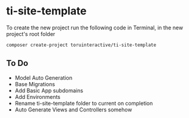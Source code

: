 # ti-site-template

To create the new project run the following code in Terminal, in the new project's root
folder
```
composer create-project toruinteractive/ti-site-template
```


## To Do
* Model Auto Generation
* Base Migrations
* Add Basic App subdomains
* Add Environments
* Rename ti-site-template folder to current on completion
* Auto Generate Views and Controllers somehow
